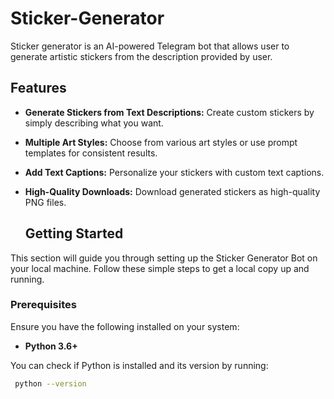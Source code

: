 # Sticker-Generator
Sticker generator is an AI-powered Telegram bot that allows user to generate artistic stickers from the description provided by user. 

## Features

- **Generate Stickers from Text Descriptions:** Create custom stickers by simply describing what you want.
- **Multiple Art Styles:** Choose from various art styles or use prompt templates for consistent results.
- **Add Text Captions:** Personalize your stickers with custom text captions.
- **High-Quality Downloads:** Download generated stickers as high-quality PNG files.

  ## Getting Started

This section will guide you through setting up the Sticker Generator Bot on your local machine. Follow these simple steps to get a local copy up and running.

### Prerequisites

Ensure you have the following installed on your system:

- **Python 3.6+**

You can check if Python is installed and its version by running:
```bash
 python --version
